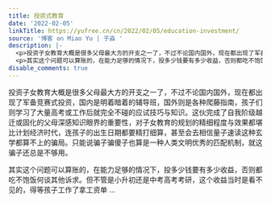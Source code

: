 ```yaml
---
title: 投资式教育
date: '2022-02-05'
linkTitle: https://yufree.cn/cn/2022/02/05/education-investment/
source: '博客 on Miao Yu | 于淼 '
description: |-
  <p>投资子女教育大概是很多父母最大方的开支之一了，不过不论国内国外，现在都出现了军备竞赛式投资，国内是明着暗着的辅导班，国外则是各种爬藤指南，孩子们则学习了大量高考或工作后就完全不碰的应试技巧与知识。这伙完成了自我阶级越迁或固化的父母深感知识眼界的重要性，对子女教育的规划的精细程度与效果都堪比计划经济时代，连孩子的出生日期都要精打细算，甚至会去相信量子速读这种玄学都算不上的骗局。只能说骗子骗傻子也算是一种人类文明优秀的匹配机制，就这骗子还总是不够用。</p>
  <p>其实这个问题可以算账的，在能力足够的情况下，投多少钱要有多少收益，否则都吃不饱饭何谈其他诉求。但不管是小升初还是中考高考考研，这个收益当时是看不见的，得等孩子工作了拿工资单 ...
disable_comments: true
---
```

<p>投资子女教育大概是很多父母最大方的开支之一了，不过不论国内国外，现在都出现了军备竞赛式投资，国内是明着暗着的辅导班，国外则是各种爬藤指南，孩子们则学习了大量高考或工作后就完全不碰的应试技巧与知识。这伙完成了自我阶级越迁或固化的父母深感知识眼界的重要性，对子女教育的规划的精细程度与效果都堪比计划经济时代，连孩子的出生日期都要精打细算，甚至会去相信量子速读这种玄学都算不上的骗局。只能说骗子骗傻子也算是一种人类文明优秀的匹配机制，就这骗子还总是不够用。</p>
<p>其实这个问题可以算账的，在能力足够的情况下，投多少钱要有多少收益，否则都吃不饱饭何谈其他诉求。但不管是小升初还是中考高考考研，这个收益当时是看不见的，得等孩子工作了拿工资单 ...